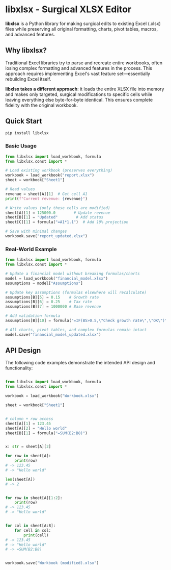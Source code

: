 
# libxlsx - Surgical XLSX Editor

**libxlsx** is a Python library for making surgical edits to existing Excel (.xlsx) files while preserving all original formatting, charts, pivot tables, macros, and advanced features.

## Why libxlsx?

Traditional Excel libraries try to parse and recreate entire workbooks, often losing complex formatting and advanced features in the process. This approach requires implementing Excel's vast feature set—essentially rebuilding Excel itself.

**libxlsx takes a different approach**: it loads the entire XLSX file into memory and makes only targeted, surgical modifications to specific cells while leaving everything else byte-for-byte identical. This ensures complete fidelity with the original workbook.

## Quick Start

```bash
pip install libxlsx
```

### Basic Usage

```python
from libxlsx import load_workbook, formula
from libxlsx.const import *

# Load existing workbook (preserves everything)
workbook = load_workbook("report.xlsx")
sheet = workbook["Sheet1"]

# Read values
revenue = sheet[A][1]  # Get cell A1
print(f"Current revenue: {revenue}")

# Write values (only these cells are modified)
sheet[A][1] = 125000.0        # Update revenue
sheet[B][1] = "Updated"        # Add status
sheet[C][1] = formula("=A1*1.1")  # Add 10% projection

# Save with minimal changes
workbook.save("report_updated.xlsx")
```

### Real-World Example

```python
from libxlsx import load_workbook, formula
from libxlsx.const import *

# Update a financial model without breaking formulas/charts
model = load_workbook("financial_model.xlsx")
assumptions = model["Assumptions"]

# Update key assumptions (formulas elsewhere will recalculate)
assumptions[B][5] = 0.15    # Growth rate
assumptions[B][6] = 0.25    # Tax rate
assumptions[B][7] = 1000000 # Base revenue

# Add validation formula
assumptions[B][10] = formula("=IF(B5>0.5,\"Check growth rate\",\"OK\")")

# All charts, pivot tables, and complex formulas remain intact
model.save("financial_model_updated.xlsx")
```

## API Design

The following code examples demonstrate the intended API design and functionality:

```python

from libxlsx import load_workbook, formula
from libxlsx.const import *

workbook = load_workbook("Workbook.xlsx")

sheet = workbook["Sheet1"]


# column + row access
sheet[A][1] = 123.45
sheet[A][2] = "Hello world"
sheet[B][1] = formula("=SUM(B2:B8)")


x: str = sheet[A][2]

for row in sheet[A]:
    print(row)
# -> 123.45
# -> "Hello world"

len(sheet[A])
# -> 2


for row in sheet[A][1:2]:
    print(row)
# -> 123.45
# -> "Hello world"


for col in sheet[A:B]:
    for cell in col:
        print(cell)
# -> 123.45
# -> "Hello world"
# -> =SUM(B2:B8)


workbook.save("Workbook (modified).xlsx")
```


